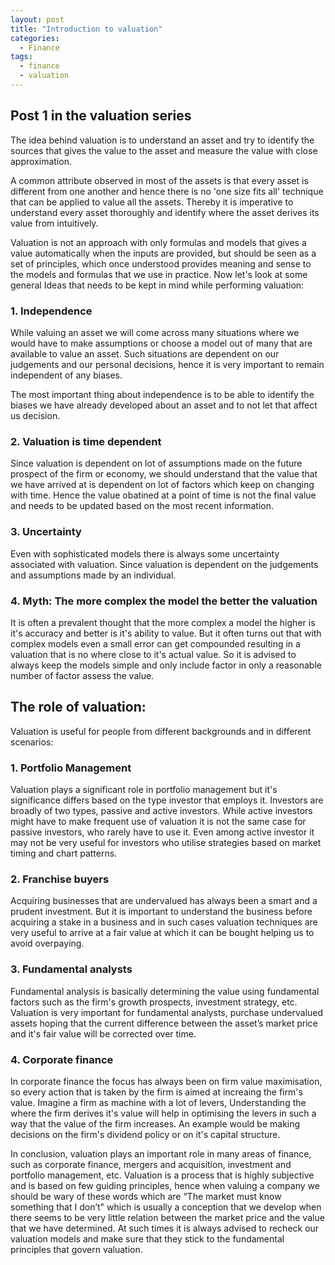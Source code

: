 ```yaml
---
layout: post
title: "Introduction to valuation"
categories:
  - Finance
tags:
  - finance
  - valuation
---
```


## Post 1 in the valuation series 

The idea behind valuation is to understand an asset and try to identify the sources that gives the value to the asset and measure the value with close approximation.

A common attribute observed in most of the assets is that every asset is different from
one another and hence there is no 'one size fits all' technique that can be applied to value all the assets. Thereby it is imperative to understand every asset thoroughly and identify where the asset derives its value from intuitively.

Valuation is not an approach with only formulas and models that gives
a value automatically when the inputs are provided, but should be seen as a set of principles, which once understood provides meaning and sense to the models and formulas that we use in practice. Now let's look at some general Ideas that needs to be kept in mind while performing valuation:

### 1. Independence
While valuing an asset we will come across many situations where we would have to make assumptions or choose a model out of many that are available to value an asset. Such situations are dependent on our judgements and our personal decisions, hence it is very important to remain independent of any biases.

The most important thing about independence is to be able to identify the biases we have already developed about an asset and to not let that affect us decision.

### 2. Valuation is time dependent
Since valuation is dependent on lot of assumptions made on the future
prospect of the firm or economy, we should understand that the value that we have arrived at is dependent on lot of factors which keep on changing with time. Hence the value obatined at a point of time is not the final value and needs to be updated based on the most recent information. 

### 3. Uncertainty
Even with sophisticated models there is always some uncertainty associated with valuation. Since valuation is dependent on the judgements and assumptions made by an individual.

### 4. Myth: The more complex the model the better the valuation
It is often a prevalent thought that the more complex a model the higher is it's accuracy and better is it's ability to value. But it often turns out that with complex models even a small error can get compounded resulting in a valuation that is no where close to it's actual value.
So it is advised to always keep the models simple and only include factor in only a reasonable number of factor assess the value. 


## The role of valuation:
Valuation is useful for people from different backgrounds and in different scenarios:

### 1. Portfolio Management
Valuation plays a significant role in portfolio management but it's significance differs based on the type investor that employs it. Investors are broadly of two types, passive and active investors. While active investors might have to make frequent use of valuation it is not the same case for passive investors, who rarely have to use it. Even among active investor it may not be very useful for investors who utilise strategies based on market timing and chart patterns.

### 2. Franchise buyers
Acquiring businesses that are undervalued has always been a smart and a prudent investment.
But it is important to understand the business before acquiring a stake in a business and in such cases valuation techniques are very useful to arrive at a fair value at which it can be bought helping us to avoid overpaying.

### 3. Fundamental analysts
Fundamental analysis is basically determining the value using fundamental factors such as the firm's growth prospects, investment strategy, etc. Valuation is very important for fundamental analysts, purchase undervalued assets hoping that the current difference between the asset’s market price and it's fair value will be corrected over time.

### 4. Corporate finance
In corporate finance the focus has always been on firm value maximisation, so every action that is taken by the firm is aimed at increaing the firm's value. Imagine a firm as machine with a lot of levers, Understanding the where the firm derives it's value will help in optimising the levers in such a way that the value of the firm increases. An example would be making decisions on the firm's dividend policy or on it's capital structure.
 
In conclusion, valuation plays an important role in many areas of finance, such as corporate finance, mergers and acquisition, investment and portfolio management, etc. 
Valuation is a process that is highly subjective and is based on few guiding principles, hence when valuing a company we should be wary of these words which are “The market must know something that I don’t" which is usually a conception that we develop when there seems to be  very little relation between the market price and the value that we have determined. At such times it is always advised to recheck our valuation models and make sure that they stick to the fundamental principles that govern valuation. 